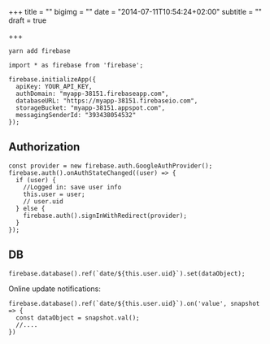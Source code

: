 +++
title = ""
bigimg = ""
date = "2014-07-11T10:54:24+02:00"
subtitle = ""
draft = true

+++

```
yarn add firebase
```
```
import * as firebase from 'firebase';

firebase.initializeApp({
  apiKey: YOUR_API_KEY,
  authDomain: "myapp-38151.firebaseapp.com",
  databaseURL: "https://myapp-38151.firebaseio.com",
  storageBucket: "myapp-38151.appspot.com",
  messagingSenderId: "393438054532"
});

```

## Authorization 
```
const provider = new firebase.auth.GoogleAuthProvider();
firebase.auth().onAuthStateChanged((user) => {
  if (user) {
    //Logged in: save user info
    this.user = user;
    // user.uid
  } else {
    firebase.auth().signInWithRedirect(provider);
  }
});
```

## DB

```
firebase.database().ref(`date/${this.user.uid}`).set(dataObject);
```

Online update notifications:
```
firebase.database().ref(`date/${this.user.uid}`).on('value', snapshot => {
  const dataObject = snapshot.val();
  //....
})
```



